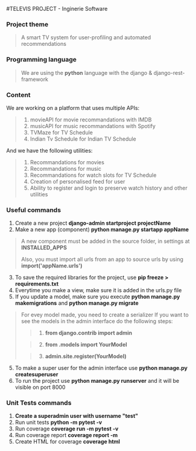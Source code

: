 #TELEVIS PROJECT - Inginerie Software

### Project theme
> A smart TV system for user-profiling and automated recommendations

### Programming language
>We are using the **python** language with the django & django-rest-framework

### Content
We are working on a platform that uses multiple APIs:
> 1. movieAPI for movie recommandations with IMDB
> 2. musicAPI for music recommandations with Spotify
> 3. TVMaze for TV Schedule
> 4. Indian Tv Schedule for Indian TV Schedule

And we have the following utilities:
> 1. Recommandations for movies
> 2. Recommandations for music
> 3. Recommandations for watch slots for TV Schedule
> 4. Creation of personalised feed for user
> 5. Ability to register and login to preserve watch history and other utilities

### Useful commands
1. Create a new project **django-admin startproject projectName**
2. Make a new app (component) **python manage.py startapp appName**
> A new component must be added in the source folder, in settings at **INSTALLED_APPS**
>
> Also, you must import all urls from an app to source urls by using **import('appName.urls')** 
3. To save the required libraries for the project, use **pip freeze > requirements.txt**
3. Everytime you make a view, make sure it is added in the urls.py file
4. If you update a model, make sure you execute **python manage.py makemigrations** and **python manage.py migrate**
> For evey model made, you need to create a serializer
> If you want to see the models in the admin interface do the following steps:
>> 1. **from django.contrib import admin**
>
>> 2. **from .models import YourModel**
> 
>> 3. **admin.site.register(YourModel)** 
5. To make a super user for the admin interface use **python manage.py createsuperuser**
6. To run the project use **python manage.py runserver** and it will be visible on port 8000

### Unit Tests commands
1. **Create a superadmin user with username "test"**
2. Run unit tests **python -m pytest -v**
3. Run coverage **coverage run -m pytest -v**
4. Run coverage report **coverage report -m**
5. Create HTML for coverage **coverage html**